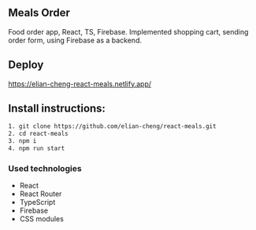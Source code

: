 ## Meals Order

Food order app, React, TS, Firebase.
Implemented shopping cart, sending order form, using Firebase as a backend.

## Deploy

https://elian-cheng-react-meals.netlify.app/

## Install instructions:

```bash
1. git clone https://github.com/elian-cheng/react-meals.git
2. cd react-meals
3. npm i
4. npm run start
```

### Used technologies

- React
- React Router
- TypeScript
- Firebase
- CSS modules
